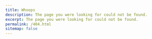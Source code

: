 ```yaml
---
title: Whoops
description: The page you were looking for could not be found.
excerpt: The page you were looking for could not be found.
permalink: /404.html
sitemap: false
---
```

